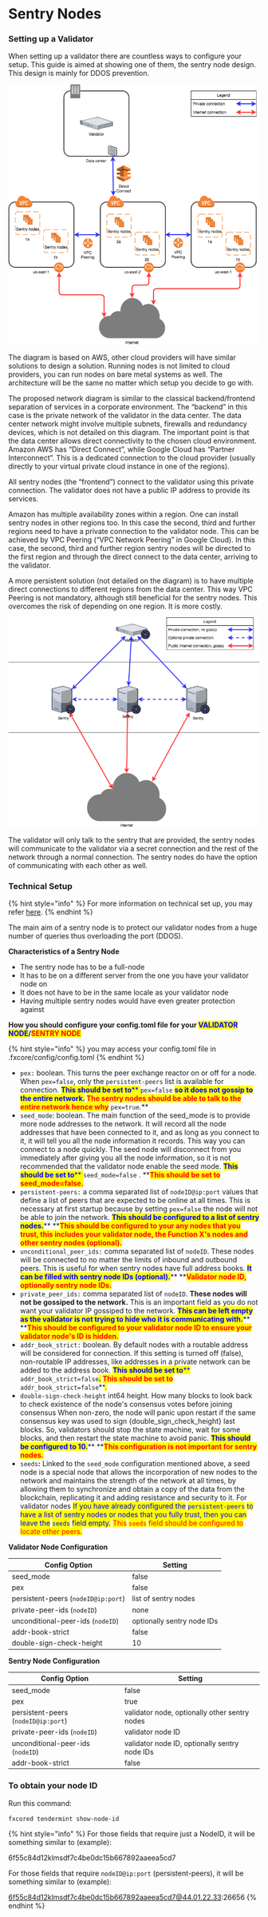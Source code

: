 # Sentry Nodes

### Setting up a Validator <a href="#setting-up-a-validator" id="setting-up-a-validator"></a>

When setting up a validator there are countless ways to configure your setup. This guide is aimed at showing one of them, the sentry node design. This design is mainly for DDOS prevention.

![](<../.gitbook/assets/Sentry nodes picture (1) (1) (1) (1).png>)

The diagram is based on AWS, other cloud providers will have similar solutions to design a solution. Running nodes is not limited to cloud providers, you can run nodes on bare metal systems as well. The architecture will be the same no matter which setup you decide to go with.

The proposed network diagram is similar to the classical backend/frontend separation of services in a corporate environment. The “backend” in this case is the private network of the validator in the data center. The data center network might involve multiple subnets, firewalls and redundancy devices, which is not detailed on this diagram. The important point is that the data center allows direct connectivity to the chosen cloud environment. Amazon AWS has “Direct Connect”, while Google Cloud has “Partner Interconnect”. This is a dedicated connection to the cloud provider (usually directly to your virtual private cloud instance in one of the regions).

All sentry nodes (the “frontend”) connect to the validator using this private connection. The validator does not have a public IP address to provide its services.

Amazon has multiple availability zones within a region. One can install sentry nodes in other regions too. In this case the second, third and further regions need to have a private connection to the validator node. This can be achieved by VPC Peering (“VPC Network Peering” in Google Cloud). In this case, the second, third and further region sentry nodes will be directed to the first region and through the direct connect to the data center, arriving to the validator.

A more persistent solution (not detailed on the diagram) is to have multiple direct connections to different regions from the data center. This way VPC Peering is not mandatory, although still beneficial for the sentry nodes. This overcomes the risk of depending on one region. It is more costly.

![](<../.gitbook/assets/image (11) (1).png>)

The validator will only talk to the sentry that are provided, the sentry nodes will communicate to the validator via a secret connection and the rest of the network through a normal connection. The sentry nodes do have the option of communicating with each other as well.

### Technical Setup

{% hint style="info" %}
For more information on technical set up, you may refer [here](https://docs.tendermint.com/master/nodes/validators.html).
{% endhint %}

The main aim of a sentry node is to protect our validator nodes from a huge number of queries thus overloading the port (DDOS).

**Characteristics of a Sentry Node**

* The sentry node has to be a full-node
* It has to be on a different server from the one you have your validator node on
* It does not have to be in the same locale as your validator node
* Having multiple sentry nodes would have even greater protection against

**How you should configure your config.toml file for your **<mark style="color:blue;">**VALIDATOR NODE**</mark>**/**<mark style="color:red;">**SENTRY NODE**</mark>

{% hint style="info" %}
you may access your config.toml file in .fxcore/config/config.toml
{% endhint %}

* `pex:` boolean. This turns the peer exchange reactor on or off for a node. When `pex=false`, only the `persistent-peers` list is available for connection. <mark style="color:blue;">**This should be set to**</mark><mark style="color:blue;">** **</mark><mark style="color:blue;">**`pex=false`**</mark><mark style="color:blue;">** **</mark><mark style="color:blue;">**so it does not gossip to the entire network**</mark><mark style="color:blue;">.</mark> <mark style="color:red;">**The sentry nodes should be able to talk to the entire network hence why**</mark><mark style="color:red;">** **</mark><mark style="color:red;">**`pex=true`**</mark><mark style="color:red;">**.**</mark>
* `seed_mode`: boolean. The main function of the seed\_mode is to provide more node addresses to the network. It will record all the node addresses that have been connected to it, and as long as you connect to it, it will tell you all the node information it records. This way you can connect to a node quickly. The seed node will disconnect from you immediately after giving you all the node information, so it is not recommended that the validator node enable the seed mode.  <mark style="color:blue;">**This should be set to**</mark><mark style="color:blue;">** **</mark><mark style="color:blue;">**`seed_mode=false`**</mark><mark style="color:blue;">** **</mark><mark style="color:blue;">**.**</mark>** **<mark style="color:red;">**This should be set to seed\_mode=false.**</mark>
* `persistent-peers:` a comma separated list of `nodeID@ip:port` values that define a list of peers that are expected to be online at all times. This is necessary at first startup because by setting `pex=false` the node will not be able to join the network. <mark style="color:blue;">**This should be configured to a list of sentry nodes.**</mark>** **<mark style="color:red;">**This should be configured to your any nodes that you trust, this includes your validator node, the Function X's nodes and other sentry nodes (optional).**</mark>
* `unconditional_peer_ids:` comma separated list of `nodeID`. These nodes will be connected to no matter the limits of inbound and outbound peers. This is useful for when sentry nodes have full address books. <mark style="color:blue;">**It can be filled with sentry node IDs (optional).**</mark>** **<mark style="color:red;">**Validator node ID, optionally sentry node IDs.**</mark>
* `private_peer_ids:` comma separated list of `nodeID`. **These nodes will not be gossiped to the network.** This is an important field as you do not want your validator IP gossiped to the network. <mark style="color:blue;">**This can be left empty as the validator is not trying to hide who it is communicating with.**</mark>** **<mark style="color:red;">**This should be configured to your validator node ID to ensure your validator node's ID is hidden.**</mark>
* `addr_book_strict:` boolean. By default nodes with a routable address will be considered for connection. If this setting is turned off (false), non-routable IP addresses, like addresses in a private network can be added to the address book. <mark style="color:blue;">**This should be set to**</mark><mark style="color:blue;">** **</mark><mark style="color:blue;">**`addr_book_strict=false`**</mark><mark style="color:blue;">.</mark> <mark style="color:red;">**This should be set to**</mark><mark style="color:red;">** **</mark><mark style="color:red;">**`addr_book_strict=false`**</mark><mark style="color:red;">.</mark>
* `double-sign-check-height` int64 height. How many blocks to look back to check existence of the node's consensus votes before joining consensus When non-zero, the node will panic upon restart if the same consensus key was used to sign {double\_sign\_check\_height} last blocks. So, validators should stop the state machine, wait for some blocks, and then restart the state machine to avoid panic. <mark style="color:blue;">**This should be configured to 10.**</mark>** **<mark style="color:red;">**This configuration is not important for sentry nodes.**</mark>
* `seeds`**:** Linked to the `seed_mode` configuration mentioned above, a seed node is a special node that allows the incorporation of new nodes to the network and maintains the strength of the network at all times, by allowing them to synchronize and obtain a copy of the data from the blockchain, replicating it and adding resistance and security to it. For validator nodes <mark style="color:blue;">If you have already configured the</mark> <mark style="color:blue;"></mark><mark style="color:blue;">`persistent-peers`</mark> <mark style="color:blue;"></mark><mark style="color:blue;">to have a list of sentry nodes or nodes that you fully trust, then you can leave the</mark> <mark style="color:blue;"></mark><mark style="color:blue;">`seeds`</mark> <mark style="color:blue;"></mark><mark style="color:blue;">field empty.</mark> <mark style="color:red;">This</mark> <mark style="color:red;"></mark><mark style="color:red;">`seeds`</mark> <mark style="color:red;"></mark><mark style="color:red;">field should be configured to locate other peers.</mark>

**Validator Node Configuration**

| Config Option                       | Setting                    |
| ----------------------------------- | -------------------------- |
| seed\_mode                          | false                      |
| pex                                 | false                      |
| persistent-peers (`nodeID@ip:port`) | list of sentry nodes       |
| private-peer-ids (`nodeID`)         | none                       |
| unconditional-peer-ids (`nodeID`)   | optionally sentry node IDs |
| addr-book-strict                    | false                      |
| double-sign-check-height            | 10                         |

**Sentry Node Configuration**

| Config Option                       | Setting                                       |
| ----------------------------------- | --------------------------------------------- |
| seed\_mode                          | false                                         |
| pex                                 | true                                          |
| persistent-peers (`nodeID@ip:port`) | validator node, optionally other sentry nodes |
| private-peer-ids (`nodeID`)         | validator node ID                             |
| unconditional-peer-ids (`nodeID`)   | validator node ID, optionally sentry node IDs |
| addr-book-strict                    | false                                         |

### To obtain your node ID

Run this command:

```
fxcored tendermint show-node-id
```

{% hint style="info" %}
For those fields that require just a NodeID, it will be something similar to (example):

6f55c84d12klmsdf7c4be0dc15b667892aaeea5cd7

For those fields that require `nodeID@ip:port` (persistent-peers), it will be something similar to (example):

6f55c84d12klmsdf7c4be0dc15b667892aaeea5cd7@44.01.22.33:26656
{% endhint %}
